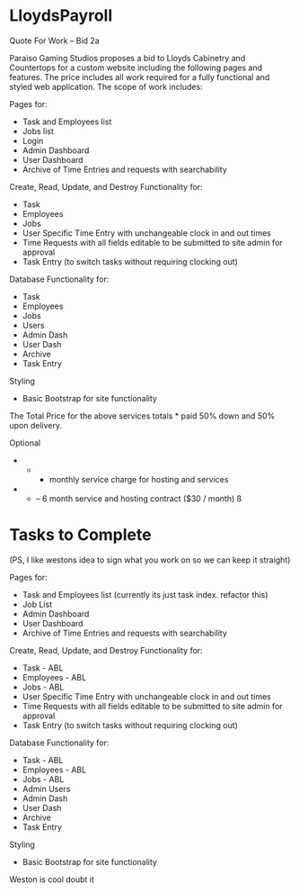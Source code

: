 # LloydsPayroll

Quote For Work – Bid 2a

Paraiso Gaming Studios proposes a bid to Lloyds Cabinetry and Countertops for a custom website including the following pages and features.  The price includes all work required for a fully functional and styled web application.  The scope of work includes:

Pages for:
- Task and Employees list
- Jobs list
- Login
- Admin Dashboard
- User Dashboard
- Archive of Time Entries and requests with searchability 

Create, Read, Update, and Destroy Functionality for:
- Task
- Employees
- Jobs
- User Specific Time Entry with unchangeable clock in and out times
- Time Requests with all fields editable to be submitted to site admin for approval
- Task Entry (to switch tasks without requiring clocking out)

Database Functionality for:
- Task
- Employees
- Jobs
- Users
- Admin Dash
- User Dash
- Archive
- Task Entry

Styling
- Basic Bootstrap for site functionality

The Total Price for the above services totals * paid 50% down and 50% upon delivery.

Optional
- * - monthly service charge for hosting and services
- * – 6 month service and hosting contract ($30 / month) ß


# Tasks to Complete
(PS, I like westons idea to sign what you work on so we can keep it straight)

Pages for:
- Task and Employees list (currently its just task index.  refactor this)
- Job List
- Admin Dashboard
- User Dashboard
- Archive of Time Entries and requests with searchability 

Create, Read, Update, and Destroy Functionality for:
- Task - ABL
- Employees - ABL
- Jobs - ABL
- User Specific Time Entry with unchangeable clock in and out times
- Time Requests with all fields editable to be submitted to site admin for approval
- Task Entry (to switch tasks without requiring clocking out)

Database Functionality for:
- Task - ABL
- Employees - ABL
- Jobs - ABL
- Admin Users
- Admin Dash
- User Dash
- Archive
- Task Entry

Styling
- Basic Bootstrap for site functionality

Weston is cool
doubt it